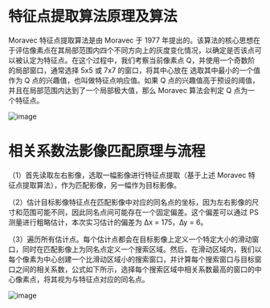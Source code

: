# 特征点提取算法原理及算法
Moravec 特征点提取算法是由 Moravec 于 1977 年提出的。该算法的核心思想在于评估像素点在其局部范围内四个不同方向上的灰度变化情况，以确定是否该点可以被认定为特征点。在这个过程中，我们考察当前像素点 Q，并使用一个奇数阶的局部窗口，通常选择 5x5 或 7x7 的窗口，将其中心放在
选取其中最小的一个值作为 Q 点的兴趣值，也叫做特征点响应值。如果 Q 点的兴趣值高于预设的阈值，并且在局部范围内达到了一个局部极大值，那么 Moravec 算法会判定 Q 点为一个特征点。

![image](https://github.com/user-attachments/assets/5c700352-caeb-4c26-a77e-65716c152c93)

# 相关系数法影像匹配原理与流程

（1）首先读取左右影像，选取一幅影像进行特征点提取（基于上述 Moravec 特征点提取算法），作为匹配影像，另一幅作为目标影像。

（2）估计目标影像特征点在匹配影像中对应的同名点的坐标，因为左右影像的尺寸和范围可能不同，因此同名点间可能存在一个固定偏差。这个偏差可以通过 PS 测量进行粗略估计，本次实习估计的偏差为 ∆x = 175，∆y = 6。

（3）遍历所有估计点。每个估计点都会在目标影像上定义一个特定大小的滑动窗口，同时在匹配影像上为同名点定义一个搜索区域。然后，在滑动区域内，我们以每个像素为中心创建一个比滑动区域小的搜索窗口，并计算每个搜索窗口与目标窗口之间的相关系数，公式如下所示，选择每个搜索区域中相关系数最高的窗口的中心像素点，将其视为与特征点对应的同名点。

![image](https://github.com/user-attachments/assets/f2b466db-f2f0-42e0-87ee-44950181794e)
